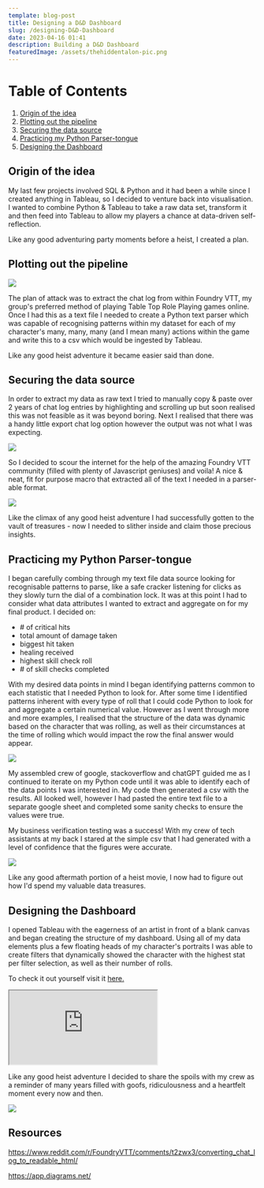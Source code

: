 ```yaml
---
template: blog-post
title: Designing a D&D Dashboard
slug: /designing-D&D-Dashboard
date: 2023-04-16 01:41
description: Building a D&D Dashboard
featuredImage: /assets/thehiddentalon-pic.png
---
```

<!DOCTYPE html>

<html>
<head>
	<title>Table of Contents</title>
</head>
<body>
	<h1>Table of Contents</h1>
	<ol>
		<!-- Link to section 1: Origin of the idea -->
		<li><a href="#section1">Origin of the idea</a></li>
		<!-- Link to section 2: Plotting out the pipeline -->
		<li><a href="#section2">Plotting out the pipeline</a></li>
		<!-- Link to section 3: Securing the data source -->
		<li><a href="#section3">Securing the data source</a></li>
		<!-- Link to section 4: Practicing my Python Parser-tongue-->
		<li><a href="#section4">Practicing my Python Parser-tongue</a></li>
		<!-- Link to section 5: Designing the Dashboard-->
		<li><a href="#section5">Designing the Dashboard</a></li>
	</ol>

<!--StartFragment-->

<!-- Section 1: Origin of the idea --> 

<h2 id="section1">Origin of the idea</h2> 

<p>

M﻿y last few projects involved SQL & Python and it had been a while since I created anything in Tableau, so I decided to venture back into visualisation. I wanted to combine Python & Tableau to take a raw data set, transform it and then feed into Tableau to allow my players a chance at data-driven self-reflection.

L﻿ike any good adventuring party moments before a heist, I created a plan.

</p> 

<!-- Section 2: Plotting out the pipeline --> 

<h2 id="section2">Plotting out the pipeline</h2> 

<p>

![](/assets/drawio_dashboard_plan.drawio.png)

T﻿he plan of attack was to extract the chat log from within Foundry VTT, my group's preferred method of playing Table Top Role Playing games online. Once I had this as a text file I needed to create a Python text parser which was capable of recognising patterns within my dataset for each of my character's many, many, many (and I mean many) actions within the game and write this to a csv which would be ingested by Tableau.

L﻿ike any good heist adventure it became easier said than done.

</p> 

<!-- Section 3: Securing the data source --> 

<h2 id="section3">Securing the data source</h2> 

<p>

I﻿n order to extract my data as raw text I tried to manually copy & paste over 2 years of chat log entries by highlighting and scrolling up but soon realised this was not feasible as it was beyond boring. Next I realised that there was a handy little export chat log option however the output was not what I was expecting.

![](/assets/inbuilt_text_export.png)

So I decided to scour the internet for the help of the amazing Foundry VTT community (filled with plenty of Javascript geniuses) and voila! A nice & neat, fit for purpose macro that extracted all of the text I needed in a parser-able format.

![](/assets/redditmacro.png)

Like the climax of any good heist adventure I﻿ had successfully gotten to the vault of treasures - now I needed to slither inside and claim those precious insights.

</p> 

<!-- Section 4: Practicing my Python Parser-tongue --> 

<h2 id="section4">Practicing my Python Parser-tongue</h2> 

<p>

</p> 

I﻿ began carefully combing through my text file data source looking for recognisable patterns to parse, like a safe cracker listening for clicks as they slowly turn the dial of a combination lock. It was at this point I had to consider what data attributes I wanted to extract and aggregate on for my final product. I decided on:

* \# of critical hits
* t﻿otal amount of damage taken
* b﻿iggest hit taken
* h﻿ealing received
* h﻿ighest skill check roll
* \#﻿ of skill checks completed

W﻿ith my desired data points in mind I began identifying patterns common to each statistic that I needed Python to look for. After some time I identified patterns inherent with every type of roll that I could code Python to look for and aggregate a certain numerical value. However as I went through more and more examples, I realised that the structure of the data was dynamic based on the character that was rolling, as well as their circumstances at the time of rolling which would impact the row the final answer would appear.

![](/assets/identifying_parse_patterns.png)

My assembled crew of google, stackoverflow and chatGPT guided me as I continued to iterate on my Python code until it was able to identify each of the data points I was interested in. My code then generated a csv with the results. All looked well, however I had pasted the entire text file to a separate google sheet and completed some sanity checks to ensure the values were true.

M﻿y business verification testing was a success! W﻿ith my crew of tech assistants at my back I stared at the simple csv that I had generated with a level of confidence that the figures were accurate.

![](/assets/final_csv_output.png)

L﻿ike any good aftermath portion of a heist movie, I now had to figure out how I'd spend my valuable data treasures.

<!-- Section 5: Designing the Dashboard --> 

<h2 id="section5">Designing the Dashboard</h2> 

<p>

I﻿ opened Tableau with the eagerness of an artist in front of a blank canvas and began creating the structure of my dashboard. Using all of my data elements plus a few floating heads of my character's portraits I was able to create filters that dynamically showed the character with the highest stat per filter selection, as well as their number of rolls.

T﻿o check it out yourself visit it [here.](https://public.tableau.com/views/DND_DASHBOARD_TEST/TheExposedTally?:language=en-GB&:display_count=n&:origin=viz_share_link)

<iframe src="https://public.tableau.com/views/DND_DASHBOARD_TEST/TheExposedTally?:showVizHome=no&embed=true"

w﻿idth="600" height="400"></iframe>

L﻿ike any good heist adventure I decided to share the spoils with my crew as a reminder of many years filled with goofs, ridiculousness and a heartfelt moment every now and then.

![](/assets/sharing_treasures.png)

## R﻿esources

https://www.reddit.com/r/FoundryVTT/comments/t2zwx3/converting_chat_log_to_readable_html/

https://app.diagrams.net/